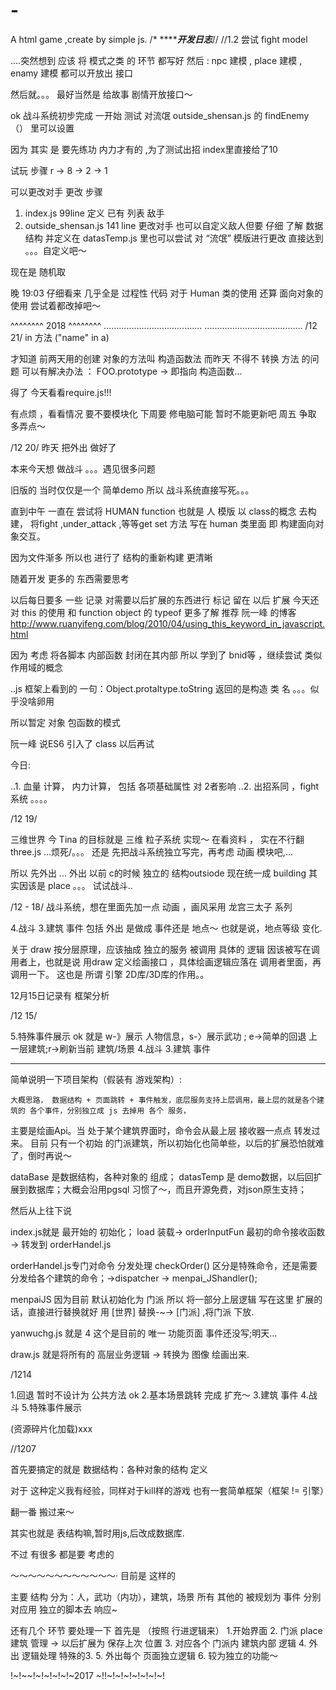 # -
A html game ,create by simple js. 
/* *******开发日志***//
//1.2 尝试 fight model




....突然想到 应该 将 模式之类 的 环节 都写好
然后 :
	npc 建模 ,
	place 建模 ,
	enamy 建模 
都可以开放出 接口

然后就。。。
最好当然是 给故事 剧情开放接口～





ok
 战斗系统初步完成 一开始 测试 对流氓 outside_shensan.js 的 findEnemy（） 里可以设置 

 因为 其实 是 要先练功 内力才有的 ,为了测试出招 index里直接给了10


试玩 步骤 r -> 8 -> 2 -> 1

可以更改对手 更改 步骤 
1. index.js  99line 定义 已有 列表 敌手 
2. outside_shensan.js 141 line 更改对手
也可以自定义敌人但要 仔细 了解 数据结构 
并定义在 datasTemp.js 里也可以尝试 对 “流氓” 模版进行更改 直接达到 。。。自定义吧～ 

现在是 随机取



晚 19:03
仔细看来 几乎全是 过程性 代码
 对于 Human 类的使用 还算 面向对象的使用
  尝试着都改掉吧～




 ^^^^^^^^ 2018 ^^^^^^^^
.......................................
.......................................
/12 21/
in 方法 ("name" in a)

才知道 前两天用的创建 对象的方法叫 构造函数法 而昨天 不得不 转换 方法 的问题 可以有解决办法 ： FOO.prototype -> 即指向 构造函数...

得了 今天看看require.js!!!

有点烦 ，看看情况 要不要模块化 
下周要 修电脑可能 暂时不能更新吧 周五 争取 多弄点～

/12 20/
昨天 把外出 做好了

本来今天想 做战斗
。。。遇见很多问题

旧版的 当时仅仅是一个 简单demo 所以
战斗系统直接写死。。。

直到中午 一直在 尝试将 HUMAN function 也就是 人 模版 以 class的概念 去构建，
将fight ,under_attack ,等等get set 方法 写在 human 类里面
即 构建面向对象交互。


因为文件渐多 所以也 进行了 结构的重新构建 更清晰

随着开发 更多的 东西需要思考

以后每日要多 一些 记录 对需要以后扩展的东西进行 标记
留在 以后 扩展
今天还对 this 的使用 和 function object 的 typeof 更多了解 推荐 阮一峰 的博客
http://www.ruanyifeng.com/blog/2010/04/using_this_keyword_in_javascript.html

因为 考虑 将各脚本 内部函数 封闭在其内部 所以 学到了 bnid等 ，继续尝试 类似 作用域的概念

..js 框架上看到的 一句：Object.protaltype.toString  返回的是构造 类 名 。。。似乎没啥卵用

所以暂定 对象 包函数的模式

阮一峰 说ES6 引入了 class 以后再试



今日:

..1. 血量 计算， 内力计算， 包括 各项基础属性 对 2者影响
..2. 出招系同 ，fight 系统 。。。。




/12 19/

  三维世界 
  今 Tina 的目标就是 三维 粒子系统  实现～ 在看资料 ， 实在不行翻 three.js
 ...烦死/。。。
 还是 先把战斗系统独立写完，再考虑 动画 模块吧,...


所以 先外出 ...
外出 以前 c的时候 独立的 结构outsiode 现在统一成 building 其实因该是 place 。。。
试试战斗..




/12 - 18/
战斗系统，想在里面先加一点 动画 ，画风采用 龙宫三太子 系列

4.战斗
3.建筑 事件
包括 外出 是做成 事件还是 地点～
也就是说，地点等级 变化.

关于 draw 按分层原理，应该抽成 独立的服务 被调用 具体的 逻辑 因该被写在调用者上，也就是说 用draw 定义绘画接口 ，具体绘画逻辑应落在 调用者里面，再调用一下。
这也是 所谓 引擎 2D库/3D库的作用。。 

12月15日记录有 框架分析


/12 15/

5.特殊事件展示 ok 就是 w-》展示 人物信息，s-〉展示武功 ; e->简单的回退 上一层建筑;r->刷新当前 建筑/场景
4.战斗
3.建筑 事件



*******
简单说明一下项目架构（假装有 游戏架构）:

	大概思路， 数据结构 + 页面跳转 + 事件触发，底层服务支持上层调用，最上层的就是各个建筑的 各个事件，分别独立成 js 去掉用 各个 服务，
主要是绘画Api。当 处于某个建筑界面时，命令会从最上层 接收器一点点 转发过来。
	目前 只有一个初始 的门派建筑，所以初始化也简单些，以后的扩展恐怕就难了，倒时再说～

 dataBase 是数据结构，各种对象的 组成；
 datasTemp 是 demo数据，以后回扩展到数据库；大概会沿用pgsql 习惯了～，而且开源免费，对json原生支持；

然后从上往下说

index.js就是 最开始的 初始化；
	load 装载-> orderInputFun 最初的命令接收函数 -> 转发到 orderHandel.js

orderHandel.js专门对命令 分发处理
	checkOrder() 区分是特殊命令，还是需要分发给各个建筑的命令；->dispatcher -> menpai_JShandler();

menpaiJS  因为目前 默认初始化为 门派 所以 将一部分上层逻辑 写在这里
扩展的话，直接进行替换就好
用  [世界] 替换-~-> [门派] ,将门派 下放.

yanwuchg.js 就是 4
这个是目前的 唯一 功能页面 事件还没写;明天...


draw.js 就是将所有的 高层业务逻辑 -> 转换为 图像 绘画出来.





/1214

1.回退 暂时不设计为 公共方法 ok
2.基本场景跳转 完成 扩充～
3.建筑 事件
4.战斗
5.特殊事件展示 


(资源碎片化加载)xxx






//1207

首先要搞定的就是 数据结构：各种对象的结构 定义

对于 这种定义我有经验，同样对于kill样的游戏 也有一套简单框架（框架 != 引擎）

翻一番 搬过来～

其实也就是 表结构嘛,暂时用js,后改成数据库.



不过 有很多 都是要 考虑的

～～～～～～～～～～～～·
目前是 这样的

主要 结构 分为：人，武功（内功），建筑，场景
所有 其他的 被规划为 事件
分别对应用 独立的脚本去  响应~


还有几个 环节 要处理一下
首先是 （按照 行进逻辑来）
1.开始界面
2. 门派 place 建筑 管理 -> 以后扩展为 保存上次 位置
3. 对应各个 门派内 建筑内部 逻辑
4. 外出 逻辑处理 特殊的3.
5. 外出每个 页面独立逻辑
6. 较为独立的功能～




!~!~~!~!~!~!~!~2017 ~!!~!~!~!~!~!~!~!



